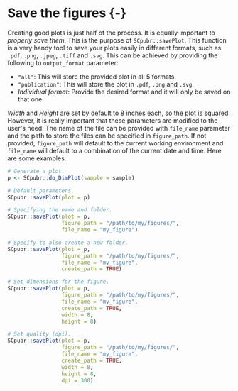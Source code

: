 # Save the figures {-}



Creating good plots is just half of the process. It is equally important to *properly save them*. This is the purpose of `SCpubr::savePlot`. This function is a very handy tool to save your plots easily in different formats, such as `.pdf`, `.png`, `.jpeg`, `.tiff` and `.svg`. This can be achieved by providing the following to `output_format` parameter:

- `"all"`: This will store the provided plot in all 5 formats.
- `"publication"`: This will store the plot in `.pdf`, `.png` and `.svg`. 
- *Individual format*: Provide the desired format and it will only be saved on that one.

*Width* and *Height* are set by default to 8 inches each, so the plot is squared. However, it is really important that these parameters are modified to the user's need. The name of the file can be provided with `file_name` parameter and the path to store the files can be specified in `figure_path`. If not provided, `figure_path` will default to the current working environment and `file_name` will default to a combination of the current date and time. Here are some examples.


```r
# Generate a plot.
p <- SCpubr::do_DimPlot(sample = sample)

# Default parameters.
SCpubr::savePlot(plot = p)

# Specifying the name and folder.
SCpubr::savePlot(plot = p,
                 figure_path = "/path/to/my/figures/",
                 file_name = "my_figure")

# Specify to also create a new folder.
SCpubr::savePlot(plot = p,
                 figure_path = "/path/to/my/figures/",
                 file_name = "my_figure",
                 create_path = TRUE)

# Set dimensions for the figure.
SCpubr::savePlot(plot = p,
                 figure_path = "/path/to/my/figures/",
                 file_name = "my_figure",
                 create_path = TRUE,
                 width = 8,
                 height = 8)

# Set quality (dpi).
SCpubr::savePlot(plot = p,
                 figure_path = "/path/to/my/figures/",
                 file_name = "my_figure",
                 create_path = TRUE,
                 width = 8,
                 height = 8,
                 dpi = 300)
```
